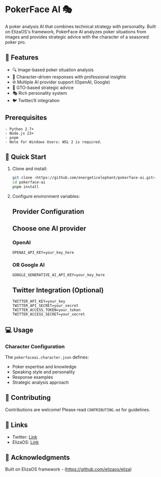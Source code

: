 # PokerFace AI 🎭

A poker analysis AI that combines technical strategy with personality. Built on ElizaOS's framework, PokerFace AI analyzes poker situations from images and provides strategic advice with the character of a seasoned poker pro.

## 🎯 Features

- 🔍 Image-based poker situation analysis
- 🤖 Character-driven responses with professional insights
- 🌐 Multiple AI provider support (OpenAI, Google)
- 🎲 GTO-based strategic advice
- 🎭 Rich personality system
- 🐦 Twitter/X integration

## Prerequisites

    - Python 2.7+
    - Node.js 23+
    - pnpm
    - Note for Windows Users: WSL 2 is required.

## 🚀 Quick Start

1. Clone and install:

    ```bash
    git clone <https://github.com/energeticelephant/pokerface-ai.git>
    cd pokerface-ai
    pnpm install
    ```

2. Configure environment variables:

   ## Provider Configuration

   ## Choose one AI provider

   ### OpenAI

    ```env
   OPENAI_API_KEY=your_key_here
    ```

   ### OR Google AI

    ```env
   GOOGLE_GENERATIVE_AI_API_KEY=your_key_here
    ```

   ## Twitter Integration (Optional)

    ```env
   TWITTER_API_KEY=your_key
   TWITTER_API_SECRET=your_secret
   TWITTER_ACCESS_TOKEN=your_token
   TWITTER_ACCESS_SECRET=your_secret
    ```

## 💻 Usage

### Character Configuration

The `pokerfaceai.character.json` defines:

- Poker expertise and knowledge
- Speaking style and personality
- Response examples
- Strategic analysis approach

## 🤝 Contributing

Contributions are welcome! Please read `CONTRIBUTING.md` for guidelines.

## 🔗 Links

- Twitter: [Link](https://x.com/pokerfaceAI)
- ElizaOS: [Link](https://github.com/elizaos/eliza)

## 🙏 Acknowledgments

Built on ElizaOS framework - (<https://github.com/elizaos/eliza>)
